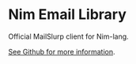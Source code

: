 # Nim Email Library

Official MailSlurp client for Nim-lang.

[See Github for more information](https://github.com/mailslurp/mailslurp-client-nim).
